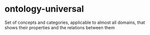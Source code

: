 # ontology-universal
Set of concepts and categories, applicable to almost all domains, that shows their properties and the relations between them
